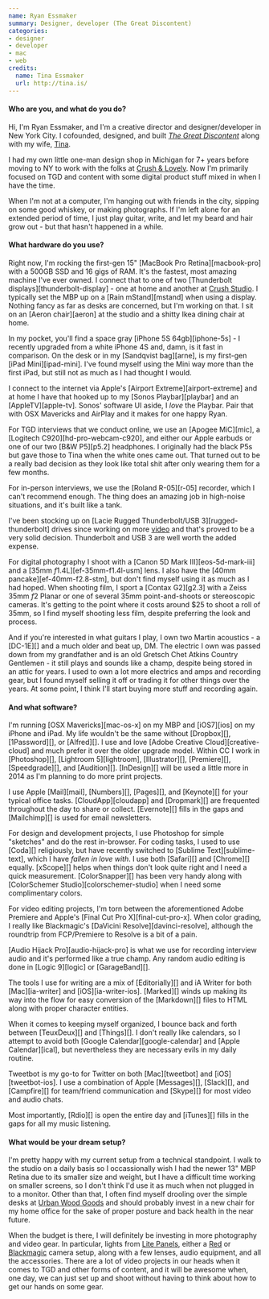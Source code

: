 ```yaml
---
name: Ryan Essmaker
summary: Designer, developer (The Great Discontent)
categories:
- designer
- developer
- mac
- web
credits:
  name: Tina Essmaker
  url: http://tina.is/
---
```


#### Who are you, and what do you do?

Hi, I'm Ryan Essmaker, and I'm a creative director and designer/developer in New York City. I cofounded, designed, and built [*The Great Discontent*](http://thegreatdiscontent.com/ "The Great Discontent site.") along with my wife, [Tina](http://tina.is/ "Tina's website.").

I had my own little one-man design shop in Michigan for 7+ years before moving to NY to work with the folks at [Crush & Lovely](http://crushlovely.com/ "Crush & Lovely's site."). Now I'm primarily focused on TGD and content with some digital product stuff mixed in when I have the time. 

When I'm not at a computer, I'm hanging out with friends in the city, sipping on some good whiskey, or making photographs. If I'm left alone for an extended period of time, I just play guitar, write, and let my beard and hair grow out - but that hasn't happened in a while.

#### What hardware do you use?

Right now, I'm rocking the first-gen 15" [MacBook Pro Retina][macbook-pro] with a 500GB SSD and 16 gigs of RAM. It's the fastest, most amazing machine I've ever owned. I connect that to one of two [Thunderbolt displays][thunderbolt-display] - one at home and another at [Crush Studio](http://crushstud.io/ "The Crush Studio site."). I typically set the MBP up on a [Rain mStand][mstand] when using a display. Nothing fancy as far as desks are concerned, but I'm working on that. I sit on an [Aeron chair][aeron] at the studio and a shitty Ikea dining chair at home.

In my pocket, you'll find a space gray [iPhone 5S 64gb][iphone-5s] - I recently upgraded from a white iPhone 4S and, damn, is it fast in comparison. On the desk or in my [Sandqvist bag][arne], is my first-gen [iPad Mini][ipad-mini]. I've found myself using the Mini way more than the first iPad, but still not as much as I had thought I would.

I connect to the internet via Apple's [Airport Extreme][airport-extreme] and at home I have that hooked up to my [Sonos Playbar][playbar] and an [AppleTV][apple-tv]. Sonos' software UI aside, I *love* the Playbar. Pair that with OSX Mavericks and AirPlay and it makes for one happy Ryan.

For TGD interviews that we conduct online, we use an [Apogee MiC][mic], a [Logitech C920][hd-pro-webcam-c920], and either our Apple earbuds or one of our two [B&W P5][p5.2] headphones. I originally had the black P5s but gave those to Tina when the white ones came out. That turned out to be a really bad decision as they look like total shit after only wearing them for a few months.

For in-person interviews, we use the [Roland R-05][r-05] recorder, which I can't recommend enough. The thing does an amazing job in high-noise situations, and it's built like a tank.

I've been stocking up on [Lacie Rugged Thunderbolt/USB 3][rugged-thunderbolt] drives since working on more [video](http://twominuteswithtgd.com "The Two Minutes with TGD site.") and that's proved to be a very solid decision. Thunderbolt and USB 3 are well worth the added expense.

For digital photography I shoot with a [Canon 5D Mark III][eos-5d-mark-iii] and a [35mm *f*1.4L][ef-35mm-f1.4l-usm] lens. I also have the [40mm pancake][ef-40mm-f2.8-stm], but don't find myself using it as much as I had hoped. When shooting film, I sport a [Contax G2][g2.3] with a Zeiss 35mm *f*2 Planar or one of several 35mm point-and-shoots or stereoscopic cameras. It's getting to the point where it costs around $25 to shoot a roll of 35mm, so I find myself shooting less film, despite preferring the look and process.

And if you're interested in what guitars I play, I own two Martin acoustics - a [DC-1E][] and a much older and beat up, DM. The electric I own was passed down from my grandfather and is an old Gretsch Chet Atkins Country Gentlemen - it still plays and sounds like a champ, despite being stored in an attic for years. I used to own a lot more electrics and amps and recording gear, but I found myself selling it off or trading it for other things over the years. At some point, I think I'll start buying more stuff and recording again.

#### And what software?

I'm running [OSX Mavericks][mac-os-x] on my MBP and [iOS7][ios] on my iPhone and iPad. My life wouldn't be the same without [Dropbox][], [1Password][], or [Alfred][]. I use and love [Adobe Creative Cloud][creative-cloud] and much prefer it over the older upgrade model. Within CC I work in [Photoshop][], [Lightroom 5][lightroom], [Illustrator][], [Premiere][], [Speedgrade][], and [Audition][]. [InDesign][] will be used a little more in 2014 as I'm planning to do more print projects. 

I use Apple [Mail][mail], [Numbers][], [Pages][], and [Keynote][] for your typical office tasks. [CloudApp][cloudapp] and [Dropmark][] are frequented throughout the day to share or collect. [Evernote][] fills in the gaps and [Mailchimp][] is used for email newsletters.

For design and development projects, I use Photoshop for simple "sketches" and do the rest in-browser. For coding tasks, I used to use [Coda][] religiously, but have recently switched to [Sublime Text][sublime-text], which I have *fallen in love with*. I use both [Safari][] and [Chrome][] equally. [xScope][] helps when things don't look quite right and I need a quick measurement. [ColorSnapper][] has been very handy along with [ColorSchemer Studio][colorschemer-studio] when I need some complimentary colors. 

For video editing projects, I'm torn between the aforementioned Adobe Premiere and Apple's [Final Cut Pro X][final-cut-pro-x]. When color grading, I really like Blackmagic's [DaVicini Resolve][davinci-resolve], although the roundtrip from FCP/Premiere to Resolve is a bit of a pain.

[Audio Hijack Pro][audio-hijack-pro] is what we use for recording interview audio and it's performed like a true champ. Any random audio editing is done in [Logic 9][logic] or [GarageBand][]. 

The tools I use for writing are a mix of [Editorially][] and iA Writer for both [Mac][ia-writer] and [iOS][ia-writer-ios]. [Marked][] winds up making its way into the flow for easy conversion of the [Markdown][] files to HTML along with proper character entities. 

When it comes to keeping myself organized, I bounce back and forth between [TeuxDeux][] and [Things][]. I don't really like calendars, so I attempt to avoid both [Google Calendar][google-calendar] and [Apple Calendar][ical], but nevertheless they are necessary evils in my daily routine.

Tweetbot is my go-to for Twitter on both [Mac][tweetbot] and [iOS][tweetbot-ios]. I use a combination of Apple [Messages][], [Slack][], and [Campfire][] for team/friend communication and [Skype][] for most video and audio chats.

Most importantly, [Rdio][] is open the entire day and [iTunes][] fills in the gaps for all my music listening. 

#### What would be your dream setup?

I'm pretty happy with my current setup from a technical standpoint. I walk to the studio on a daily basis so I occassionally wish I had the newer 13" MBP Retina due to its smaller size and weight, but I have a difficult time working on smaller screens, so I don't think I'd use it as much when not plugged in to a monitor. Other than that, I often find myself drooling over the simple desks at [Urban Wood Goods](http://www.urbanwoodgoods.com/ "The Urban Wood Goods site.") and should probably invest in a new chair for my home office for the sake of proper posture and back health in the near future.

When the budget is there, I will definitely be investing in more photography and video gear. In particular, lights from [Lite Panels](http://www.litepanels.com/ "The Light Panels site."), either a [Red](http://www.red.com/ "The RED site.") or [Blackmagic](http://www.blackmagicdesign.com/ "The Blackmagic Design site.") camera setup, along with a few lenses, audio equipment, and all the accessories. There are a lot of video projects in our heads when it comes to TGD and other forms of content, and it will be awesome when, one day, we can just set up and shoot without having to think about how to get our hands on some gear.